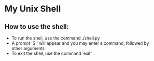 # My Unix Shell

## How to use the shell:

* To run the shell, use the command ./shell.py
* A prompt '$ ' will appear and you may enter a command, followed by other arguments
* To exit the shell, use the command 'exit'
